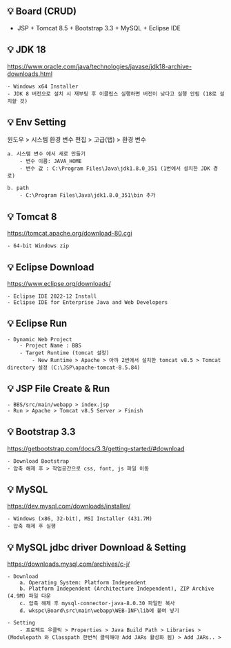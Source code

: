 ## 💡 Board (CRUD)
- JSP + Tomcat 8.5 + Bootstrap 3.3 + MySQL + Eclipse IDE 

## 💡 JDK 18 
https://www.oracle.com/java/technologies/javase/jdk18-archive-downloads.html

    - Windows x64 Installer 
    - JDK 8 버전으로 설치 시 재부팅 후 이클립스 실행하면 버전이 낮다고 실행 안됨 (18로 설치할 것)


## 💡 Env Setting
윈도우 > 시스템 환경 변수 편집 > 고급(탭) > 환경 변수 

    a. 시스템 변수 에서 새로 만들기 
        - 변수 이름: JAVA_HOME
        - 변수 값 : C:\Program Files\Java\jdk1.8.0_351 (1번에서 설치한 JDK 경로)

    b. path   
        - C:\Program Files\Java\jdk1.8.0_351\bin 추가

## 💡 Tomcat 8 
https://tomcat.apache.org/download-80.cgi

    - 64-bit Windows zip


## 💡 Eclipse Download 
https://www.eclipse.org/downloads/

    - Eclipse IDE 2022‑12 Install
    - Eclipse IDE for Enterprise Java and Web Developers 

## 💡 Eclipse Run
    - Dynamic Web Project
        - Project Name : BBS
        - Target Runtime (tomcat 설정)
            - New Runtime > Apache > 아까 2번에서 설치한 tomcat v8.5 > Tomcat directory 설정 (C:\JSP\apache-tomcat-8.5.84)

## 💡 JSP File Create & Run

    - BBS/src/main/webapp > index.jsp 
    - Run > Apache > Tomcat v8.5 Server > Finish


## 💡 Bootstrap 3.3
https://getbootstrap.com/docs/3.3/getting-started/#download

    - Download Bootstrap
    - 압축 해제 후 > 작업공간으로 css, font, js 파일 이동


## 💡 MySQL
https://dev.mysql.com/downloads/installer/

    - Windows (x86, 32-bit), MSI Installer (431.7M)
    - 압축 해제 후 실행

## 💡 MySQL jdbc driver Download & Setting
https://downloads.mysql.com/archives/c-j/

    - Download
        a. Operating System: Platform Independent
        b. Platform Independent (Architecture Independent), ZIP Archive (4.9M) 파일 다운 
        c. 압축 해제 후 mysql-connector-java-8.0.30 파일만 복사
        d. wkspc\Board\src\main\webapp\WEB-INF\lib에 붙여 넣기

    - Setting
        - 프로젝트 우클릭 > Properties > Java Build Path > Libraries > (Modulepath 와 Classpath 한번씩 클릭해야 Add JARs 활성화 됨) > Add JARs.. >     